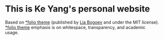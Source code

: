 # This is Ke Yang's personal website 

Based on [\*folio theme](https://github.com/bogoli/-folio) (published by [Lia Bogoev](http://liabogoev.com) and under the MIT license).
[\*folio theme](https://github.com/bogoli/-folio) emphasis is on whitespace, transparency, and academic usage.
